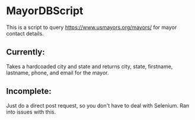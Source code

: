 # MayorDBScript
 
This is a script to query https://www.usmayors.org/mayors/ for mayor contact details.

Currently:
-
Takes a hardcoaded city and state and returns city, state, firstname, lastname, phone, and email for the mayor.

Incomplete:
-
Just do a direct post request, so you don't have to deal with Selenium. Ran into issues with this.